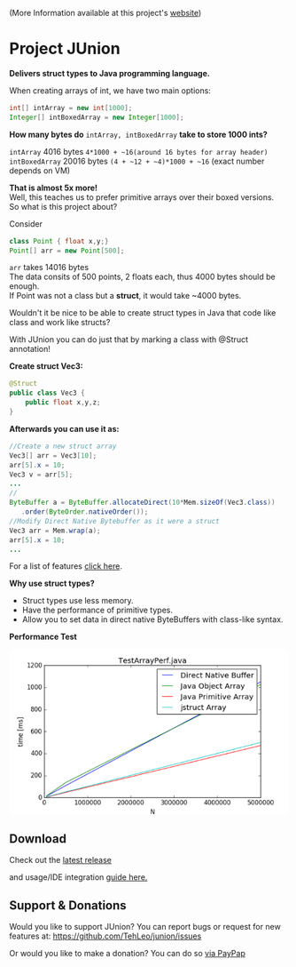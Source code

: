 (More Information available at this project's [website](https://tehleo.github.io/junion/))
# Project JUnion

**Delivers struct types to Java programming language.** 

When creating arrays of int, we have two main options:
```java
int[] intArray = new int[1000];  
Integer[] intBoxedArray = new Integer[1000];
```
**How many bytes do** ```intArray, intBoxedArray``` **take to store 1000 ints?**

```intArray``` 4016 bytes ```4*1000 + ~16(around 16 bytes for array header)``` <br>
```intBoxedArray``` 20016 bytes ```(4 + ~12 + ~4)*1000 + ~16``` (exact number depends on VM)

**That is almost 5x more!** <br>
Well, this teaches us to prefer primitive arrays over their boxed versions. <br>
So what is this project about?

Consider
```java
class Point { float x,y;}
Point[] arr = new Point[500];
```
```arr``` takes 14016 bytes <br>
The data consits of 500 points, 2 floats each, thus 4000 bytes should be enough.<br>
If Point was not a class but a **struct**, it would take ~4000 bytes.

Wouldn't it be nice to be able to create struct types in Java that code like class and work like structs?

With JUnion you can do just that by marking a class with @Struct annotation!

**Create struct Vec3:**

```java
@Struct
public class Vec3 {
	public float x,y,z;
}
```

**Afterwards you can use it as:**

```java
//Create a new struct array
Vec3[] arr = Vec3[10];
arr[5].x = 10;
Vec3 v = arr[5];
...
//
ByteBuffer a = ByteBuffer.allocateDirect(10*Mem.sizeOf(Vec3.class))
   .order(ByteOrder.nativeOrder());
//Modify Direct Native Bytebuffer as it were a struct
Vec3 arr = Mem.wrap(a);
arr[5].x = 10;
...
```

For a list of features [click here](https://tehleo.github.io/junion/features.html).

**Why use struct types?**

* Struct types use less memory.
* Have the performance of primitive types.
* Allow you to set data in direct native ByteBuffers with class-like syntax.

**Performance Test**

![alt text](docs/testarrayperf75.png)

## Download

Check out the [latest release](https://github.com/TehLeo/junion/releases)

and usage/IDE integration [guide here.](https://tehleo.github.io/junion/install.html)

## Support & Donations

Would you like to support JUnion? You can report bugs or request for new features at: https://github.com/TehLeo/junion/issues

Or would you like to make a donation?
You can do so [via PayPap](https://www.paypal.me/JurajPapp)
